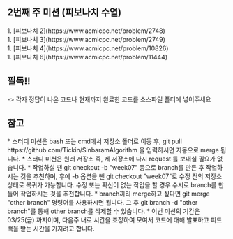 ﻿<h2>2번째 주 미션 (피보나치 수열)</h2>
1. [피보나치 2](https://www.acmicpc.net/problem/2748)<br>
1. [피보나치 3](https://www.acmicpc.net/problem/2749)<br>
1. [피보나치 4](https://www.acmicpc.net/problem/10826)<br>
1. [피보나치 6](https://www.acmicpc.net/problem/11444)<br>

<h2>필독!!</h2>
-> 각자 정답이 나온 코드나 현재까지 완료한 코드를 소스파일 폴더에 넣어주세요

<h2>참고</h2>
* 스터디 미션은 bash 또는 cmd에서 저장소 폴더로 이동 후, git pull https://github.com/Tickin/SinbaramAlgorithm 을 입력하시면 자동으로 merge 됩니다.
* 스터디 미션은 원래 저장소 즉, 제 저장소에 다시 request 를 보내실 필요가 없습니다.
* 작업하실 땐 git checkout -b "week07" 등으로 branch를 만든 후 작업하시는 것을 추천하며, 후에 -b 옵션을 뺀 git checkout "week07"로 수정 전의 저장소 상태로 복귀가 가능합니다. 수정 또는 확신이 없는 작업을 할 경우 수시로 branch를 만들어 작업하시는 것을 추천합니다.
* branch끼리 merge하고 싶다면 git merge "other branch" 명령어를 사용하시면 됩니다. 그 후 git branch -d "other branch"를 통해 other branch를 삭제할 수 있습니다.
* 이번 미션의 기간은 03/25(금) 까지이며, 다음주 내로 시간을 조정하여 모여서 코드에 대해 발표하고 피드백을 받는 시간을 가지려고 합니다.
